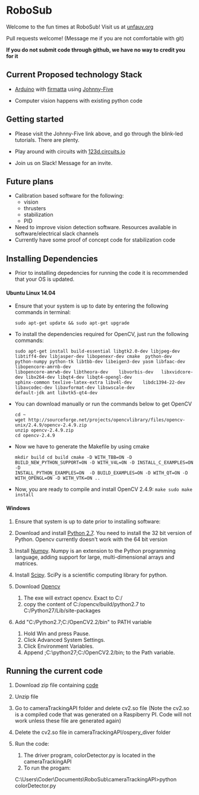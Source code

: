 # RoboSub

Welcome to the fun times at RoboSub! Visit us at [unfauv.org](http://unfauv.org)

Pull requests welcome! (Message me if you are not comfortable with git)

**If you do not submit code through github, we have no way to credit you for it**

## Current Proposed technology Stack

- [Arduino](https://www.arduino.cc/) with [firmatta](https://www.arduino.cc/en/Reference/Firmata) using [Johnny-Five](https://github.com/rwaldron/johnny-five)

- Computer vision happens with existing python code

## Getting started

- Please visit the Johnny-Five link above, and go through the blink-led tutorials. There are plenty.
- Play around with circuits with [123d.circuits.io](https://123d.circuits.io/lab)

- Join us on Slack! Message for an invite.

## Future plans

- Calibration based software for the following:
  - vision
  - thrusters
  - stabilization
  - PID
- Need to improve vision detection software. Resources available in software/electrical slack channels
- Currently have some proof of concept code for stabilization code


## Installing Dependencies 

 - Prior to installing depedencies for running the code it is recommended that your OS is updated. 
 
 #### Ubuntu Linux 14.04 

  - Ensure that your system is up to date by entering the following commands in terminal: 

    `sudo apt-get update && sudo apt-get upgrade`

  - To install the dependencies required for OpenCV, just run the following commands:
	  
	  ```
      sudo apt-get install build-essential libgtk2.0-dev libjpeg-dev libtiff4-dev libjasper-dev libopenexr-dev cmake  python-dev    
	  python-numpy python-tk libtbb-dev libeigen3-dev yasm libfaac-dev libopencore-amrnb-dev                        
	  libopencore-amrwb-dev libtheora-dev    libvorbis-dev   libxvidcore-dev libx264-dev libqt4-dev libqt4-opengl-dev              
	  sphinx-common texlive-latex-extra libv4l-dev    libdc1394-22-dev libavcodec-dev libavformat-dev libswscale-dev    
	  default-jdk ant libvtk5-qt4-dev
	  ```

  - You can download manually or run the commands below to get OpenCV
    
	  ```
	  cd ~                                                                                                                        
	  wget http://sourceforge.net/projects/opencvlibrary/files/opencv-unix/2.4.9/opencv-2.4.9.zip                                  
	  unzip opencv-2.4.9.zip                                                                                                       
	  cd opencv-2.4.9
	  ```

  - Now we have to generate the Makefile by using cmake
     
	  ```
      mkdir build cd build cmake -D WITH_TBB=ON -D BUILD_NEW_PYTHON_SUPPORT=ON -D WITH_V4L=ON -D INSTALL_C_EXAMPLES=ON -D         
	  INSTALL_PYTHON_EXAMPLES=ON  -D BUILD_EXAMPLES=ON -D WITH_QT=ON -D WITH_OPENGL=ON -D WITH_VTK=ON .. 
	  ```

  - Now, you are ready to compile and install OpenCV 2.4.9:
     `make sudo make install`
	
 #### Windows  

  1. Ensure that system is up to date prior to installing software: 
  
  2. Download and install [Python 2.7](https://www.python.org/getit/releases/2.7.2). You need to install the 32 bit version of Python. Opencv currently doesn't work with the 64 bit version 
  
  3. Install [Numpy](http://sourceforge.net/projects/numpy/files/NumPy/1.6.1/numpy-1.6.1-win32-superpack-python2.7.exe/download).  Numpy is an extension to the Python programming language, adding support for large, multi-dimensional arrays and matrices. 
  
  4. Install [Scipy](http://sourceforge.net/projects/scipy/files/scipy/0.9.0/scipy-0.9.0-win32-superpack-python2.7.exe/download).  SciPy is a scientific computing library for python.
  
  5. Download [Opencv](http://sourceforge.net/projects/opencvlibrary/files/opencv-win/2.4.11/opencv-2.4.11.exe/download) 
		
		1. The exe will extract opencv. Exact to C:/
		2. copy the content of C:/opencv/build/python2.7 to C:/Python27/Lib/site-packages
		
  6. Add "C:/Python2.7;C:/OpenCV2.2/bin" to PATH variable
		
		1. Hold Win and press Pause.
		2. Click Advanced System Settings.
		3. Click Environment Variables.
		4. Append ;C:\python27;C:/OpenCV2.2/bin; to the Path variable.
		
## Running the current code
   
   1. Download zip file containing [code](https://github.com/OspreyRobotics/RoboSub/archive/master.zip)
   2. Unzip file 
   3. Go to cameraTrackingAPI folder and delete cv2.so file (Note the cv2.so is a compiled code that was generated on a Raspiberry PI. Code will not work unless these file are generated again)
   4. Delete the cv2.so file in cameraTrackingAPI/ospery_diver folder
   5. Run the code:
		1. The driver program, colorDetector.py is located in the cameraTrackingAPI
		2. To run the progam:
		
		C:\Users\Coder\Documents\RoboSub\cameraTrackingAPI>python colorDetector.py

		
		



